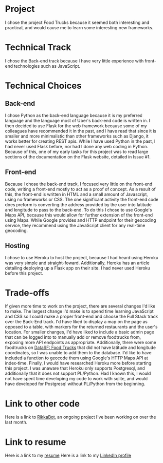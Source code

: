Project
=======

I chose the project Food Trucks because it seemed both interesting and 
practical, and would cause me to learn some interesting new frameworks.

Technical Track
===============
I chose the Back-end track because I have very little experience with 
front-end technologies such as JavaScript.

Technical Choices
=================

Back-end
--------
I chose Python as the back-end language because it is my preferred language 
and the language most of Uber's back-end code is written in. I then decided to use
Flask for the web framework because some of my colleagues have recommended it
in the past, and I have read that since it is smaller and more minimalistic than
other frameworks such as Django, it works better for creating REST apis.
While I have used Python in the past, I had never used Flask before, nor had I
done any web coding in Python. Because of this, one of my early tasks for this
project was to read large sections of the documentation on the Flask website,
detailed in Issue #1.

Front-end
---------
Because I chose the back-end track, I focused very little on the front-end code, 
writing a front-end mostly to act as a proof of concept. As a result of this,
the front-end is written in HTML and a small amount of Javascript, using no
frameworks or CSS. The one significant activity the front-end code does preform
is converting the address provided by the user into latitude and longitude to 
pass to the back-end. To do this I chose to use Google's Maps API, because this
would allow for further extension of the front-end using Maps. While Google provides
and HTTP endpoint for their geocoding service, they recommend using the JavaScript
client for any real-time geocoding.

Hosting
-------
I chose to use Heroku to host the project, because I had heard using Heroku was
very simple and straight-foward. Additionally, Heroku has an article detailing
deploying up a Flask app on their site. I had never used Heroku before this 
project.

Trade-offs
==========
If given more time to work on the project, there are several changes I'd like to make.
The largest change I'd make is to spend time learning JavaScript and CSS so I could 
make a proper front-end and choose the Full Stack track over the Back-End track. I'd
have liked to display a map on the page as opposed to a table, with markers for the 
returned restaurants and the user's location.
For smaller changes, I'd have liked to include a basic admin page that can be logged into
to manually add or remove foodtrucks from, exposing more API endpoints as appropriate. 
Additionally, there were some foodtrucks on [DataSF: Food Trucks](https://data.sfgov.org/Permitting/Mobile-Food-Facility-Permit/rqzj-sfat)
that did not have latitude and longitude coordinates, so I was unable to add 
them to the database. I'd like to have included a function to geocode them using
Google's HTTP Maps API at index-time.
Finally, I would have researched Heroku more before starting this project. I 
was unaware that Heroku only supports Postgresql, and additionally that it does 
not support PL/Python. Had I known this, I would not have spent time developing 
my code to work with sqlite, and would have developed for Postgresql without 
PL/Python from the beginning.

Link to other code
==================
Here is a link to [RikkaBot](https://github.com/ps2dude756/RikkaBot), an ongoing
project I've been working on over the last month.

Link to resume
==============
Here is a link to my [resume](https://www.dropbox.com/s/vib7s3qd2uue8pe/resume.pdf)
Here is a link to my [LinkedIn profile](https://www.linkedin.com/pub/andrew-roth/58/293/3a9)
